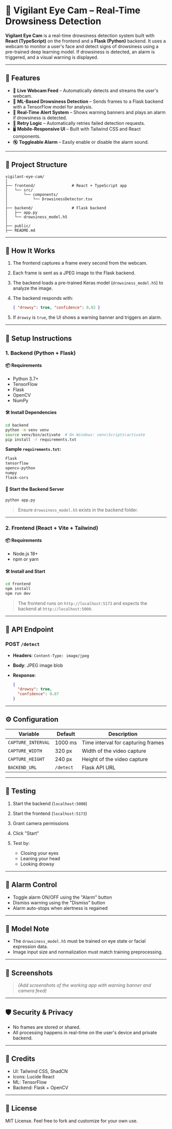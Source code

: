 # 🛌 Vigilant Eye Cam – Real-Time Drowsiness Detection

**Vigilant Eye Cam** is a real-time drowsiness detection system built with **React (TypeScript)** on the frontend and a **Flask (Python)** backend. It uses a webcam to monitor a user's face and detect signs of drowsiness using a pre-trained deep learning model. If drowsiness is detected, an alarm is triggered, and a visual warning is displayed.

---

## 🚀 Features

* 🎥 **Live Webcam Feed** – Automatically detects and streams the user's webcam.
* 🧠 **ML-Based Drowsiness Detection** – Sends frames to a Flask backend with a TensorFlow model for analysis.
* 🔔 **Real-Time Alert System** – Shows warning banners and plays an alarm if drowsiness is detected.
* 🧪 **Retry Logic** – Automatically retries failed detection requests.
* 🖥️ **Mobile-Responsive UI** – Built with Tailwind CSS and React components.
* 🔇 **Toggleable Alarm** – Easily enable or disable the alarm sound.

---

## 📁 Project Structure

```
vigilant-eye-cam/
│
├── frontend/                # React + TypeScript app
│   └── src/
│       └── components/
│           └── DrowsinessDetector.tsx
│
├── backend/                 # Flask backend
│   ├── app.py
│   └── drowsiness_model.h5
│
├── public/
├── README.md
```

---

## 🧠 How It Works

1. The frontend captures a frame every second from the webcam.
2. Each frame is sent as a JPEG image to the Flask backend.
3. The backend loads a pre-trained Keras model (`drowsiness_model.h5`) to analyze the image.
4. The backend responds with:

   ```json
   { "drowsy": true, "confidence": 0.92 }
   ```
5. If `drowsy` is `true`, the UI shows a warning banner and triggers an alarm.

---

## 🔧 Setup Instructions

### 1. Backend (Python + Flask)

#### 📦 Requirements

* Python 3.7+
* TensorFlow
* Flask
* OpenCV
* NumPy

#### 🛠 Install Dependencies

```bash
cd backend
python -m venv venv
source venv/bin/activate  # On Windows: venv\Scripts\activate
pip install -r requirements.txt
```

**Sample `requirements.txt`:**

```txt
Flask
tensorflow
opencv-python
numpy
flask-cors
```

#### 🧠 Start the Backend Server

```bash
python app.py
```

> Ensure `drowsiness_model.h5` exists in the backend folder.

---

### 2. Frontend (React + Vite + Tailwind)

#### 📦 Requirements

* Node.js 18+
* npm or yarn

#### 🛠 Install and Start

```bash
cd frontend
npm install
npm run dev
```

> The frontend runs on `http://localhost:5173` and expects the backend at `http://localhost:5000`.

---

## 📱 API Endpoint

### POST `/detect`

* **Headers**: `Content-Type: image/jpeg`
* **Body**: JPEG image blob
* **Response**:

  ```json
  {
    "drowsy": true,
    "confidence": 0.87
  }
  ```

---

## ⚙️ Configuration

| Variable           | Default   | Description                        |
| ------------------ | --------- | ---------------------------------- |
| `CAPTURE_INTERVAL` | 1000 ms   | Time interval for capturing frames |
| `CAPTURE_WIDTH`    | 320 px    | Width of the video capture         |
| `CAPTURE_HEIGHT`   | 240 px    | Height of the video capture        |
| `BACKEND_URL`      | `/detect` | Flask API URL                      |

---

## 🧪 Testing

1. Start the backend (`localhost:5000`)
2. Start the frontend (`localhost:5173`)
3. Grant camera permissions
4. Click "Start"
5. Test by:

   * Closing your eyes
   * Leaning your head
   * Looking drowsy

---

## 🚯 Alarm Control

* Toggle alarm ON/OFF using the "Alarm" button
* Dismiss warning using the "Dismiss" button
* Alarm auto-stops when alertness is regained

---

## 🧠 Model Note

* The `drowsiness_model.h5` must be trained on eye state or facial expression data.
* Image input size and normalization must match training preprocessing.

---

## 📸 Screenshots

> *(Add screenshots of the working app with warning banner and camera feed)*

---

## 🛡️ Security & Privacy

* No frames are stored or shared.
* All processing happens in real-time on the user's device and private backend.

---

## 🤝 Credits

* UI: Tailwind CSS, ShadCN
* Icons: Lucide React
* ML: TensorFlow
* Backend: Flask + OpenCV

---

## 📄 License

MIT License. Feel free to fork and customize for your own use.
